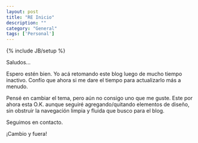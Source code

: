 ```yaml
---
layout: post
title: "RE Inicio"
description: ""
category: "General"
tags: ['Personal']
---
```

{% include JB/setup %}

Saludos...

Espero estén bien. Yo acá retomando este blog luego de mucho tiempo inactivo. Confío que ahora si me dare el tiempo para actualizarlo más a menudo.

Pensé en cambiar el tema, pero aún no consigo uno que me guste. Este por ahora esta O.K. aunque seguiré agregando/quitando elementos de diseño, sin obstruir la navegación limpia y fluida que busco para el blog.

Seguimos en contacto.

¡Cambio y fuera!
